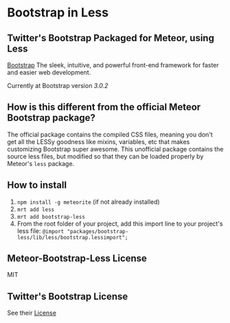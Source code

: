 # Bootstrap in Less
## Twitter's Bootstrap Packaged for Meteor, using Less

[Bootstrap](http://twitter.github.com/bootstrap) The sleek, intuitive, and powerful front-end framework for faster and easier web development.

Currently at Bootstrap version _3.0.2_

## How is this different from the official Meteor Bootstrap package?

The official package contains the compiled CSS files, meaning you don't get all the LESSy goodness like mixins, variables, etc that makes customizing Bootstrap super awesome. This unofficial package contains the source less files, but modified so that they can be loaded properly by Meteor's `less` package.

## How to install 

1. `npm install -g meteorite` (if not already installed)
2. `mrt add less`
3. `mrt add bootstrap-less`
4. From the root folder of your project, add this import line to your project's less file: `@import "packages/bootstrap-less/lib/less/bootstrap.lessimport";`

## Meteor-Bootstrap-Less License

MIT

## Twitter's Bootstrap License

See their [License](https://github.com/twitter/bootstrap)